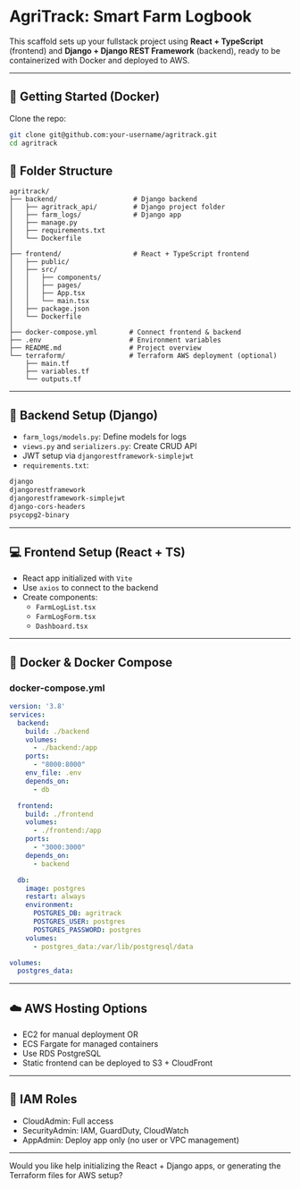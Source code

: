# AgriTrack: Smart Farm Logbook

This scaffold sets up your fullstack project using **React + TypeScript** (frontend) and **Django + Django REST Framework** (backend), ready to be containerized with Docker and deployed to AWS.

---

## 🚀 Getting Started (Docker)

Clone the repo:

```bash
git clone git@github.com:your-username/agritrack.git
cd agritrack
```

## 📁 Folder Structure
```
agritrack/
├── backend/                   # Django backend
│   ├── agritrack_api/         # Django project folder
│   ├── farm_logs/             # Django app
│   ├── manage.py
│   ├── requirements.txt
│   └── Dockerfile
│
├── frontend/                  # React + TypeScript frontend
│   ├── public/
│   ├── src/
│   │   ├── components/
│   │   ├── pages/
│   │   ├── App.tsx
│   │   └── main.tsx
│   ├── package.json
│   └── Dockerfile
│
├── docker-compose.yml        # Connect frontend & backend
├── .env                      # Environment variables
├── README.md                 # Project overview
└── terraform/                # Terraform AWS deployment (optional)
    ├── main.tf
    ├── variables.tf
    └── outputs.tf
```

---

## 🔧 Backend Setup (Django)
- `farm_logs/models.py`: Define models for logs
- `views.py` and `serializers.py`: Create CRUD API
- JWT setup via `djangorestframework-simplejwt`
- `requirements.txt`:
```txt
django
djangorestframework
djangorestframework-simplejwt
django-cors-headers
psycopg2-binary
```

---

## 💻 Frontend Setup (React + TS)
- React app initialized with `Vite`
- Use `axios` to connect to the backend
- Create components:
  - `FarmLogList.tsx`
  - `FarmLogForm.tsx`
  - `Dashboard.tsx`

---

## 🐳 Docker & Docker Compose
### docker-compose.yml
```yaml
version: '3.8'
services:
  backend:
    build: ./backend
    volumes:
      - ./backend:/app
    ports:
      - "8000:8000"
    env_file: .env
    depends_on:
      - db

  frontend:
    build: ./frontend
    volumes:
      - ./frontend:/app
    ports:
      - "3000:3000"
    depends_on:
      - backend

  db:
    image: postgres
    restart: always
    environment:
      POSTGRES_DB: agritrack
      POSTGRES_USER: postgres
      POSTGRES_PASSWORD: postgres
    volumes:
      - postgres_data:/var/lib/postgresql/data

volumes:
  postgres_data:
```

---

## ☁️ AWS Hosting Options
- EC2 for manual deployment OR
- ECS Fargate for managed containers
- Use RDS PostgreSQL
- Static frontend can be deployed to S3 + CloudFront

---

## 🔐 IAM Roles
- CloudAdmin: Full access
- SecurityAdmin: IAM, GuardDuty, CloudWatch
- AppAdmin: Deploy app only (no user or VPC management)

---

Would you like help initializing the React + Django apps, or generating the Terraform files for AWS setup?
